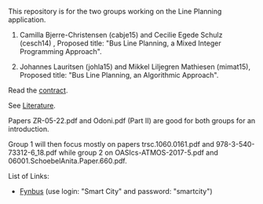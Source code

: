 This repository is for the two groups working on the Line Planning
application.


1. Camilla Bjerre-Christensen (cabje15) and Cecilie Egede Schulz
  (cesch14) , Proposed title: "Bus Line Planning, a Mixed Integer
  Programming Approach".


2. Johannes Lauritsen (johla15) and Mikkel Liljegren Mathiesen (mimat15), Proposed title:
  "Bus Line Planning, an Algorithmic Approach".



Read the [contract](https://github.com/belzebuu/BusLines/blob/master/Contract.md).



See [Literature](https://github.com/belzebuu/BusLines/blob/master/Literature).

Papers ZR-05-22.pdf and Odoni.pdf (Part II) are good for both groups for
an introduction.

Group 1 will then focus mostly on papers trsc.1060.0161.pdf and
978-3-540-73312-6_18.pdf while group 2 on OASIcs-ATMOS-2017-5.pdf and
06001.SchoebelAnita.Paper.660.pdf.



List of Links:

- [Fynbus](http://rejseplanen-smartrbl.hafas.de/itcs.war/app/pages/livemap/livemap.xhtml)
  (use login: "Smart City" and password: "smartcity")


